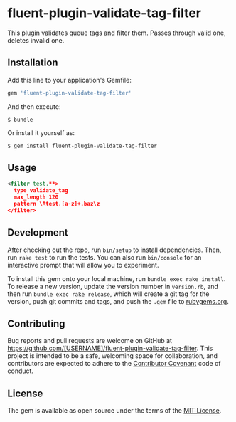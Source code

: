 # fluent-plugin-validate-tag-filter

This plugin validates queue tags and filter them.
Passes through valid one, deletes invalid one.

## Installation

Add this line to your application's Gemfile:

```ruby
gem 'fluent-plugin-validate-tag-filter'
```

And then execute:

    $ bundle

Or install it yourself as:

    $ gem install fluent-plugin-validate-tag-filter

## Usage

```xml
<filter test.**>
  type validate_tag
  max_length 120
  pattern \Atest.[a-z]+.baz\z
</filter>
```

## Development

After checking out the repo, run `bin/setup` to install dependencies. Then, run `rake test` to run the tests. You can also run `bin/console` for an interactive prompt that will allow you to experiment.

To install this gem onto your local machine, run `bundle exec rake install`. To release a new version, update the version number in `version.rb`, and then run `bundle exec rake release`, which will create a git tag for the version, push git commits and tags, and push the `.gem` file to [rubygems.org](https://rubygems.org).

## Contributing

Bug reports and pull requests are welcome on GitHub at https://github.com/[USERNAME]/fluent-plugin-validate-tag-filter. This project is intended to be a safe, welcoming space for collaboration, and contributors are expected to adhere to the [Contributor Covenant](contributor-covenant.org) code of conduct.


## License

The gem is available as open source under the terms of the [MIT License](http://opensource.org/licenses/MIT).

